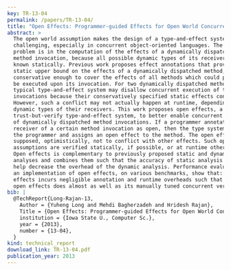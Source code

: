 ```yaml
---
key: TR-13-04
permalink: /papers/TR-13-04/
title: "Open Effects: Programmer-guided Effects for Open World Concurrent Programs"
abstract: >
  The open world assumption makes the design of a type-and-effect system
  challenging, especially in concurrent object-oriented languages. The main
  problem is in the computation of the effects of a dynamically dispatched
  method invocation, because all possible dynamic types of its receiver are not
  known statically. Previous work proposes effect annotations that provide a
  static upper bound on the effects of a dynamically dispatched method,
  conservative enough to cover the effects of all methods which could possibly
  be executed upon its invocation. For two dynamically dispatched methods, a
  typical type-and-effect system may disallow concurrent execution of their
  invocations because their conservatively specified static effects conflict.
  However, such a conflict may not actually happen at runtime, depending on the
  dynamic types of their receivers. This work proposes open effects, a sound
  trust-but-verify type-and-effect system, to better enable concurrent execution
  of dynamically dispatched method invocations. If a programmer annotates the
  receiver of a certain method invocation as open, then the type system trusts
  the programmer and assigns an open effect to the method. The open effect is
  supposed, optimistically, not to conflict with other effects. Such optimistic
  assumptions are verified statically, if possible, or at runtime otherwise.
  Open effects is complementary to previously proposed static and dynamic effect
  analyses and combines them such that the accuracy of static analysis could
  help decrease the overhead of the dynamic analysis. Performance evaluations of
  an implementation of open effects, on various benchmarks, show that: open
  effects incurs negligible annotation and runtime overheads such that code with
  open effects does almost as well as its manually tuned concurrent version.
bib: |
  @TechReport{Long-Rajan-13,
    Author = {Yuheng Long and Mehdi Bagherzadeh and Hridesh Rajan},
    Title = {Open Effects: Programmer-guided Effects for Open World Concurrent Programs},
    institution = {Iowa State U., Computer Sc.},
    year = {2013},
    number = {13-04},
  }
kind: technical_report
download_link: TR-13-04.pdf
publication_year: 2013
---
```

